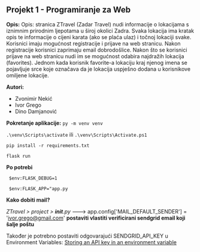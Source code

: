 ## Projekt 1 - Programiranje za Web
**Opis:** Opis: stranica ZTravel (Zadar Travel) nudi informacije o lokacijama s iznimnim prirodnim ljepotama u široj okolici Zadra. Svaka lokacija ima kratak opis te informacije o cijeni karata (ako se plaća ulaz) i točnoj lokaciji svake.
Korisnici imaju mogućnost registracije i prijave na web stranicu. Nakon registracije korisnici zaprimaju email dobrodošlice. 
Nakon što se korisnici prijave na web stranicu nudi im se mogućnost odabira najdražih lokacija (favorites). Jednom kada korisnik favorite-a lokaciju kraj njenog imena se pojavljuje srce koje označava da je lokacija uspješno dodana u korisnikove omiljene lokacije.

**Autori:**
- Zvonimir Nekić
- Ivor Grego
- Dino Damjanović

**Pokretanje aplikacije:**
```py -m venv venv```

```.\venv\Scripts\activate``` ili ```.\venv\Scripts\Activate.ps1```

```pip install -r requirements.txt```


```flask run```

**Po potrebi**

``` $env:FLASK_DEBUG=1```

``` $env:FLASK_APP="app.py```

**Kako dobiti mail?**

*ZTravel > project > __init__.py* ---> 
app.config['MAIL_DEFAULT_SENDER'] = 'ivor.grego@gmail.com' 
**postaviti vlastiti verificirani sendgrid email koji šalje poštu**

Također je potrebno postaviti odgovarajući SENDGRID_API_KEY u Environment Variables:
[Storing an API key in an environment variable](https://docs.sendgrid.com/ui/account-and-settings/api-keys#storing-an-api-key-in-an-environment-variable)
